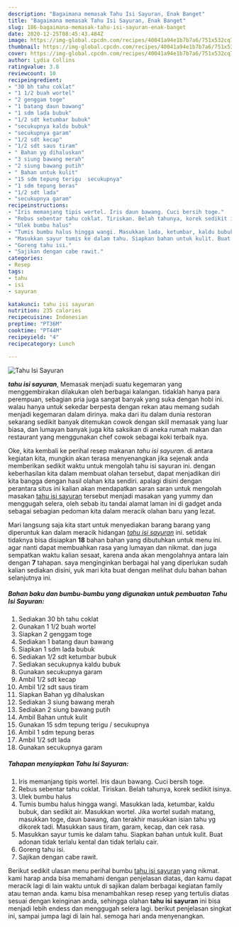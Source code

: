 ```yaml
---
description: "Bagaimana memasak Tahu Isi Sayuran, Enak Banget"
title: "Bagaimana memasak Tahu Isi Sayuran, Enak Banget"
slug: 186-bagaimana-memasak-tahu-isi-sayuran-enak-banget
date: 2020-12-25T08:45:43.484Z
image: https://img-global.cpcdn.com/recipes/40041a94e1b7b7a6/751x532cq70/tahu-isi-sayuran-foto-resep-utama.jpg
thumbnail: https://img-global.cpcdn.com/recipes/40041a94e1b7b7a6/751x532cq70/tahu-isi-sayuran-foto-resep-utama.jpg
cover: https://img-global.cpcdn.com/recipes/40041a94e1b7b7a6/751x532cq70/tahu-isi-sayuran-foto-resep-utama.jpg
author: Lydia Collins
ratingvalue: 3.8
reviewcount: 10
recipeingredient:
- "30 bh tahu coklat"
- "1 1/2 buah wortel"
- "2 genggam toge"
- "1 batang daun bawang"
- "1 sdm lada bubuk"
- "1/2 sdt ketumbar bubuk"
- "secukupnya kaldu bubuk"
- "secukupnya garam"
- "1/2 sdt kecap"
- "1/2 sdt saus tiram"
- " Bahan yg dihaluskan"
- "3 siung bawang merah"
- "2 siung bawang putih"
- " Bahan untuk kulit"
- "15 sdm tepung terigu  secukupnya"
- "1 sdm tepung beras"
- "1/2 sdt lada"
- "secukupnya garam"
recipeinstructions:
- "Iris memanjang tipis wortel. Iris daun bawang. Cuci bersih toge."
- "Rebus sebentar tahu coklat. Tiriskan. Belah tahunya, korek sedikit isinya."
- "Ulek bumbu halus"
- "Tumis bumbu halus hingga wangi. Masukkan lada, ketumbar, kaldu bubuk, dan sedikit air. Masukkan wortel. Jika wortel sudah matang, masukkan toge, daun bawang, dan terakhir masukkan isian tahu yg dikorek tadi. Masukkan saus tiram, garam, kecap, dan cek rasa."
- "Masukkan sayur tumis ke dalam tahu. Siapkan bahan untuk kulit. Buat adonan tidak terlalu kental dan tidak terlalu cair."
- "Goreng tahu isi."
- "Sajikan dengan cabe rawit."
categories:
- Resep
tags:
- tahu
- isi
- sayuran

katakunci: tahu isi sayuran 
nutrition: 235 calories
recipecuisine: Indonesian
preptime: "PT36M"
cooktime: "PT44M"
recipeyield: "4"
recipecategory: Lunch

---
```



![Tahu Isi Sayuran](https://img-global.cpcdn.com/recipes/40041a94e1b7b7a6/751x532cq70/tahu-isi-sayuran-foto-resep-utama.jpg)

<b><i>tahu isi sayuran</i></b>, Memasak menjadi suatu kegemaran yang menggembirakan dilakukan oleh berbagai kalangan. tidaklah hanya para perempuan, sebagian pria juga sangat banyak yang suka dengan hobi ini. walau hanya untuk sekedar berpesta dengan rekan atau memang sudah menjadi kegemaran dalam dirinya. maka dari itu dalam dunia restoran sekarang sedikit banyak ditemukan cowok dengan skill memasak yang luar biasa, dan lumayan banyak juga kita saksikan di aneka rumah makan dan restaurant yang menggunakan chef cowok sebagai koki terbaik nya.



Oke, kita kembali ke perihal resep makanan <i>tahu isi sayuran</i>. di antara kegiatan kita, mungkin akan terasa menyenangkan jika sejenak anda memberikan sedikit waktu untuk mengolah tahu isi sayuran ini. dengan keberhasilan kita dalam membuat olahan tersebut, dapat menjadikan diri kita bangga dengan hasil olahan kita sendiri. apalagi disini dengan perantara situs ini kalian akan mendapatkan saran saran untuk mengolah masakan <u>tahu isi sayuran</u> tersebut menjadi masakan yang yummy dan menggugah selera, oleh sebab itu tandai alamat laman ini di gadget anda sebagai sebagian pedoman kita dalam meracik olahan baru yang lezat.


Mari langsung saja kita start untuk menyediakan barang barang yang diperuntuk kan dalam meracik hidangan <u><i>tahu isi sayuran</i></u> ini. setidak tidaknya bisa disiapkan <b>18</b> bahan bahan yang dibutuhkan untuk menu ini. agar nanti dapat membuahkan rasa yang lumayan dan nikmat. dan juga sempatkan waktu kalian sesaat, karena anda akan mengolahnya antara lain dengan <b>7</b> tahapan. saya menginginkan berbagai hal yang diperlukan sudah kalian sediakan disini, yuk mari kita buat dengan melihat dulu bahan bahan selanjutnya ini.

<!--inarticleads1-->

##### Bahan baku dan bumbu-bumbu yang digunakan untuk pembuatan Tahu Isi Sayuran:

1. Sediakan 30 bh tahu coklat
1. Gunakan 1 1/2 buah wortel
1. Siapkan 2 genggam toge
1. Sediakan 1 batang daun bawang
1. Siapkan 1 sdm lada bubuk
1. Sediakan 1/2 sdt ketumbar bubuk
1. Sediakan secukupnya kaldu bubuk
1. Gunakan secukupnya garam
1. Ambil 1/2 sdt kecap
1. Ambil 1/2 sdt saus tiram
1. Siapkan  Bahan yg dihaluskan
1. Sediakan 3 siung bawang merah
1. Sediakan 2 siung bawang putih
1. Ambil  Bahan untuk kulit
1. Gunakan 15 sdm tepung terigu / secukupnya
1. Ambil 1 sdm tepung beras
1. Ambil 1/2 sdt lada
1. Gunakan secukupnya garam




<!--inarticleads2-->

##### Tahapan menyiapkan Tahu Isi Sayuran:

1. Iris memanjang tipis wortel. Iris daun bawang. Cuci bersih toge.
1. Rebus sebentar tahu coklat. Tiriskan. Belah tahunya, korek sedikit isinya.
1. Ulek bumbu halus
1. Tumis bumbu halus hingga wangi. Masukkan lada, ketumbar, kaldu bubuk, dan sedikit air. Masukkan wortel. Jika wortel sudah matang, masukkan toge, daun bawang, dan terakhir masukkan isian tahu yg dikorek tadi. Masukkan saus tiram, garam, kecap, dan cek rasa.
1. Masukkan sayur tumis ke dalam tahu. Siapkan bahan untuk kulit. Buat adonan tidak terlalu kental dan tidak terlalu cair.
1. Goreng tahu isi.
1. Sajikan dengan cabe rawit.




Berikut sedikit ulasan menu perihal bumbu <u>tahu isi sayuran</u> yang nikmat. kami harap anda bisa memahami dengan penjelasan diatas, dan kamu dapat meracik lagi di lain waktu untuk di sajikan dalam berbagai kegiatan family atau teman anda. kamu bisa menambahkan resep resep yang tertulis diatas sesuai dengan keinginan anda, sehingga olahan <b>tahu isi sayuran</b> ini bisa menjadi lebih endess dan menggugah selera lagi. berikut penjelasan singkat ini, sampai jumpa lagi di lain hal. semoga hari anda menyenangkan.
